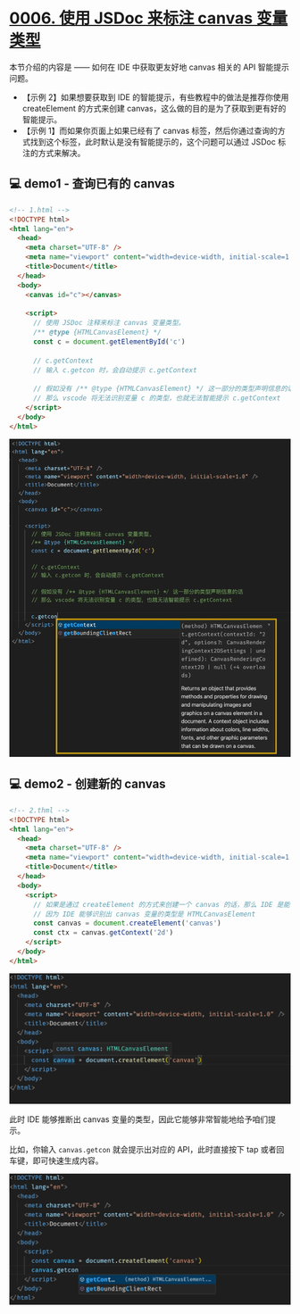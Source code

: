 # [0006. 使用 JSDoc 来标注 canvas 变量类型](https://github.com/Tdahuyou/canvas/tree/main/0006.%20%E4%BD%BF%E7%94%A8%20JSDoc%20%E6%9D%A5%E6%A0%87%E6%B3%A8%20canvas%20%E5%8F%98%E9%87%8F%E7%B1%BB%E5%9E%8B)

本节介绍的内容是 —— 如何在 IDE 中获取更友好地 canvas 相关的 API 智能提示问题。

- 【示例 2】如果想要获取到 IDE 的智能提示，有些教程中的做法是推荐你使用 createElement 的方式来创建 canvas，这么做的目的是为了获取到更有好的智能提示。
- 【示例 1】而如果你页面上如果已经有了 canvas 标签，然后你通过查询的方式找到这个标签，此时默认是没有智能提示的，这个问题可以通过 JSDoc 标注的方式来解决。

## 💻 demo1 - 查询已有的 canvas

```html
<!-- 1.html -->
<!DOCTYPE html>
<html lang="en">
  <head>
    <meta charset="UTF-8" />
    <meta name="viewport" content="width=device-width, initial-scale=1.0" />
    <title>Document</title>
  </head>
  <body>
    <canvas id="c"></canvas>

    <script>
      // 使用 JSDoc 注释来标注 canvas 变量类型。
      /** @type {HTMLCanvasElement} */
      const c = document.getElementById('c')

      // c.getContext
      // 输入 c.getcon 时，会自动提示 c.getContext

      // 假如没有 /** @type {HTMLCanvasElement} */ 这一部分的类型声明信息的话
      // 那么 vscode 将无法识别变量 c 的类型，也就无法智能提示 c.getContext
    </script>
  </body>
</html>
```

![](md-imgs/2024-10-03-23-00-31.png)

## 💻 demo2 - 创建新的 canvas

```html
<!-- 2.thml -->
<!DOCTYPE html>
<html lang="en">
  <head>
    <meta charset="UTF-8" />
    <meta name="viewport" content="width=device-width, initial-scale=1.0" />
    <title>Document</title>
  </head>
  <body>
    <script>
      // 如果是通过 createElement 的方式来创建一个 canvas 的话，那么 IDE 是能够给我们提示的。
      // 因为 IDE 能够识别出 canvas 变量的类型是 HTMLCanvasElement
      const canvas = document.createElement('canvas')
      const ctx = canvas.getContext('2d')
    </script>
  </body>
</html>
```

![](md-imgs/2024-10-03-23-01-15.png)

此时 IDE 能够推断出 canvas 变量的类型，因此它能够非常智能地给予咱们提示。

比如，你输入 `canvas.getcon` 就会提示出对应的 API，此时直接按下 tap 或者回车键，即可快速生成内容。

![](md-imgs/2024-10-03-23-01-33.png)